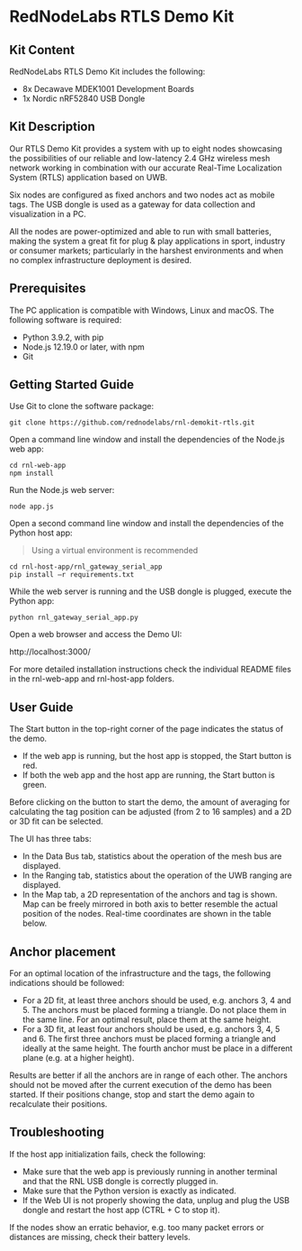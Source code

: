 # RedNodeLabs RTLS Demo Kit  

## Kit Content

RedNodeLabs RTLS Demo Kit includes the following:

* 8x Decawave MDEK1001 Development Boards
* 1x Nordic nRF52840 USB Dongle


## Kit Description

Our RTLS Demo Kit provides a system with up to eight nodes showcasing the possibilities of our reliable and low-latency 2.4 GHz wireless mesh network
working in combination with our accurate Real-Time Localization System (RTLS) application based on UWB.

Six nodes are configured as fixed anchors and two nodes act as mobile tags. The USB dongle is used as a gateway for data collection and visualization in a PC.

All the nodes are power-optimized and able to run with small batteries, making the system a great fit for plug & play applications in sport, industry or
consumer markets; particularly in the harshest environments and when no complex infrastructure deployment is desired.


## Prerequisites

The PC application is compatible with Windows, Linux and macOS. The following software is required:

* Python 3.9.2, with pip
* Node.js 12.19.0 or later, with npm
* Git


## Getting Started Guide

Use Git to clone the software package:
```
git clone https://github.com/rednodelabs/rnl-demokit-rtls.git
```

Open a command line window and install the dependencies of the Node.js web app:
```
cd rnl-web-app
npm install
```  

Run the Node.js web server:
```
node app.js
```

Open a second command line window and install the dependencies of the Python host app:  

> Using a virtual environment is recommended

```
cd rnl-host-app/rnl_gateway_serial_app
pip install –r requirements.txt
```   

While the web server is running and the USB dongle is plugged, execute the Python app:
```
python rnl_gateway_serial_app.py
```

Open a web browser and access the Demo UI:

http://localhost:3000/

For more detailed installation instructions check the individual README files in the rnl-web-app and rnl-host-app folders.


## User Guide

The Start button in the top-right corner of the page indicates the status of the demo.

* If the web app is running, but the host app is stopped, the Start button is red.
* If both the web app and the host app are running, the Start button is green.

Before clicking on the button to start the demo, the amount of averaging for calculating the tag position can be adjusted (from 2 to 16 samples) and a 2D or 3D fit can be selected.

The UI has three tabs:

* In the Data Bus tab, statistics about the operation of the mesh bus are displayed.
* In the Ranging tab, statistics about the operation of the UWB ranging are displayed.
* In the Map tab, a 2D representation of the anchors and tag is shown. Map can be freely mirrored in both axis to better resemble the actual position of the nodes. Real-time coordinates are shown in the table below.


## Anchor placement

For an optimal location of the infrastructure and the tags, the following indications should be followed:

* For a 2D fit, at least three anchors should be used, e.g. anchors 3, 4 and 5. The anchors must be placed forming a triangle. Do not place them in the same line. For an optimal result, place them at the same height.
* For a 3D fit, at least four anchors should be used, e.g. anchors 3, 4, 5 and 6. The first three anchors must be placed forming a triangle and ideally at the same height. The fourth anchor must be place in a different plane (e.g. at a higher height).

Results are better if all the anchors are in range of each other. The anchors should not be moved after the current execution of the demo has been started. If their positions change, stop and start
the demo again to recalculate their positions.


## Troubleshooting

If the host app initialization fails, check the following:
* Make sure that the web app is previously running in another terminal and that the RNL USB dongle is correctly plugged in.
* Make sure that the Python version is exactly as indicated.
* If the Web UI is not properly showing the data, unplug and plug the USB dongle and restart the host app (CTRL + C to stop it).

If the nodes show an erratic behavior, e.g. too many packet errors or distances are missing, check their battery levels.
